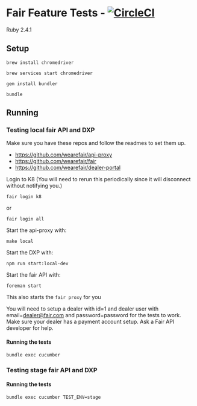 # Fair Feature Tests - [![CircleCI](https://circleci.com/gh/wearefair/fair-feature-tests/tree/master.svg?style=svg&circle-token=6853398af6849a5bccd8626a9c72ea6fa88b84a7)](https://circleci.com/gh/wearefair/fair-feature-tests/tree/master)

Ruby 2.4.1

## Setup

```
brew install chromedriver
```
```
brew services start chromedriver
```
```
gem install bundler
```
```
bundle
```

## Running

### Testing local fair API and DXP
Make sure you have these repos and follow the readmes to set them up.
- https://github.com/wearefair/api-proxy
- https://github.com/wearefair/fair
- https://github.com/wearefair/dealer-portal

Login to K8 (You will need to rerun this periodically since it will disconnect without notifying you.)
```
fair login k8
```
or
```
fair login all
```

Start the api-proxy with:
```
make local
```

Start the DXP with:
```
npm run start:local-dev
```

Start the fair API with:
```
foreman start
```
This also starts the `fair proxy` for you

You will need to setup a dealer with id=1 and dealer user with email=dealer@fair.com and password=password for the tests to work. Make sure your dealer has a payment account setup. Ask a Fair API developer for help.

#### Running the tests

```
bundle exec cucumber
```

### Testing stage fair API and DXP

#### Running the tests

```
bundle exec cucumber TEST_ENV=stage
```
